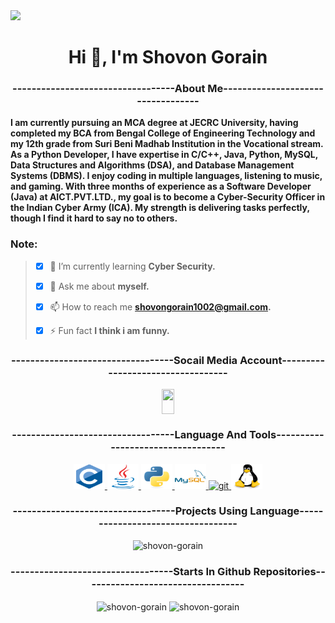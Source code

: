 <img aligh="center" width="1500" src="https://holopin.me/shovon12j34">

<h1 align="center">Hi 👋, I'm Shovon Gorain</h1>
<h3 align="center">----------------------------------About Me---------------------------------- </h3>

**I am currently pursuing an MCA degree at JECRC University, having completed my BCA from Bengal College of Engineering Technology and my 12th grade from Suri Beni Madhab Institution in the Vocational stream. As a Python Developer, I have expertise in C/C++, Java, Python, MySQL, Data Structures and Algorithms (DSA), and Database Management Systems (DBMS). I enjoy coding in multiple languages, listening to music, and gaming. With three months of experience as a Software Developer (Java) at AICT.PVT.LTD., my goal is to become a Cyber-Security Officer in the Indian Cyber Army (ICA). My strength is delivering tasks perfectly, though I find it hard to say no to others.**

### Note:
> - [x] 🌱 I’m currently learning **Cyber Security.**
>
> - [x] 💬 Ask me about **myself.**
>
> - [x] 📫 How to reach me **shovongorain1002@gmail.com.**
>
> - [x] ⚡ Fun fact **I think i am funny.**


<h3 align="center">----------------------------------Socail Media Account---------------------------------- </h3>
<div align="center">
    <a href="https://www.linkedin.com/in/shovon-gorain-71b005250/" target="blank">
        <img align="center" src="https://raw.githubusercontent.com/rahuldkjain/github-profile-readme-generator/master/src/images/icons/Social/linked-in-alt.svg" height="40" width="20">
    </a>
</div>


<h3 align="center">----------------------------------Language And Tools---------------------------------- </h3>
<div align="center">
    <a href="https://www.cprogramming.com/" target="_blank" rel="noreferrer">
        <img src="https://raw.githubusercontent.com/devicons/devicon/master/icons/c/c-original.svg" alt="c" width="50" height="40">
    </a>
    <a href="https://www.java.com" target="_blank" rel="noreferrer">
        <img src="https://raw.githubusercontent.com/devicons/devicon/master/icons/java/java-original.svg" alt="java" width="50" height="40">
    </a>
    <a href="https://www.python.org" target="_blank" rel="noreferrer">
        <img src="https://raw.githubusercontent.com/devicons/devicon/master/icons/python/python-original.svg" alt="python" width="50" height="40">
    </a>
    <a href="https://www.mysql.com/" target="_blank" rel="noreferrer">
        <img src="https://raw.githubusercontent.com/devicons/devicon/master/icons/mysql/mysql-original-wordmark.svg" alt="mysql" width="50" height="40">
    </a>
    <a href="https://git-scm.com/" target="_blank" rel="noreferrer">
        <img src="https://www.vectorlogo.zone/logos/git-scm/git-scm-icon.svg" alt="git" width="50" height="40">
    </a>
    <a href="https://www.linux.org/" target="_blank" rel="noreferrer">
        <img src="https://raw.githubusercontent.com/devicons/devicon/master/icons/linux/linux-original.svg" alt="linux" width="50" height="40">
    </a>
</div>


<h3 align="center">----------------------------------Projects Using Language---------------------------------- </h3>
<div align="center">
    <img height="120px" src="https://github-readme-stats.vercel.app/api/top-langs?username=shovon-gorain&show_icons=true&locale=en&layout=compact" alt="shovon-gorain" />
</div>


<h3 align="center">----------------------------------Starts In Github Repositories---------------------------------- </h3>
<div align="center">
    <img align="center" height="110px" src="https://github-readme-stats.vercel.app/api?username=shovon-gorain&show_icons=true&locale=en" alt="shovon-gorain">
    <img align="center" height="110px" src="https://github-readme-streak-stats.herokuapp.com/?user=shovon-gorain" alt="shovon-gorain">
</div>
